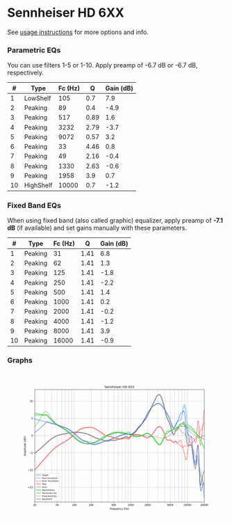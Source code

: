 # Sennheiser HD 6XX
See [usage instructions](https://github.com/jaakkopasanen/AutoEq#usage) for more options and info.

### Parametric EQs
You can use filters 1-5 or 1-10. Apply preamp of -6.7 dB or -6.7 dB, respectively.

|   # | Type      |   Fc (Hz) |    Q |   Gain (dB) |
|-----|-----------|-----------|------|-------------|
|   1 | LowShelf  |       105 | 0.7  |         7.9 |
|   2 | Peaking   |        89 | 0.4  |        -4.9 |
|   3 | Peaking   |       517 | 0.89 |         1.6 |
|   4 | Peaking   |      3232 | 2.79 |        -3.7 |
|   5 | Peaking   |      9072 | 0.57 |         3.2 |
|   6 | Peaking   |        33 | 4.46 |         0.8 |
|   7 | Peaking   |        49 | 2.16 |        -0.4 |
|   8 | Peaking   |      1330 | 2.63 |        -0.6 |
|   9 | Peaking   |      1958 | 3.9  |         0.7 |
|  10 | HighShelf |     10000 | 0.7  |        -1.2 |

### Fixed Band EQs
When using fixed band (also called graphic) equalizer, apply preamp of **-7.1 dB** (if available) and set gains manually with these parameters.

|   # | Type    |   Fc (Hz) |    Q |   Gain (dB) |
|-----|---------|-----------|------|-------------|
|   1 | Peaking |        31 | 1.41 |         6.8 |
|   2 | Peaking |        62 | 1.41 |         1.3 |
|   3 | Peaking |       125 | 1.41 |        -1.8 |
|   4 | Peaking |       250 | 1.41 |        -2.2 |
|   5 | Peaking |       500 | 1.41 |         1.4 |
|   6 | Peaking |      1000 | 1.41 |         0.2 |
|   7 | Peaking |      2000 | 1.41 |        -0.2 |
|   8 | Peaking |      4000 | 1.41 |        -1.2 |
|   9 | Peaking |      8000 | 1.41 |         3.9 |
|  10 | Peaking |     16000 | 1.41 |        -0.9 |

### Graphs
![](./Sennheiser%20HD%206XX.png)
